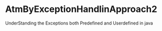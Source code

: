 # AtmByExceptionHandlinApproach2
UnderStanding the Exceptions both Predefined and Userdefined in java

